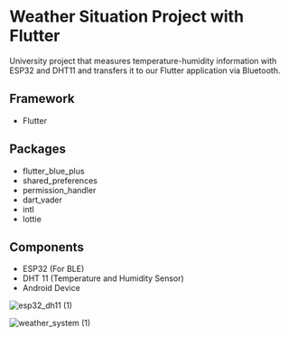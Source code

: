 # Weather Situation Project with Flutter

University project that measures temperature-humidity information with ESP32 and DHT11 and transfers it to our Flutter application via Bluetooth.

## Framework
- Flutter

## Packages

- flutter_blue_plus
- shared_preferences
- permission_handler
- dart_vader
- intl
- lottie
  

## Components

- ESP32 (For BLE)
- DHT 11 (Temperature and Humidity Sensor)
- Android Device
 

![esp32_dh11 (1)](https://github.com/celikdemirrberkay/weather_situation_sensor/assets/77506090/797411e7-eb24-4a83-b1a2-7d185d6bbe0a)

![weather_system (1)](https://github.com/celikdemirrberkay/weather_situation_sensor/assets/77506090/bae2a86c-41b4-43ec-b681-fe0cec420b9c)


